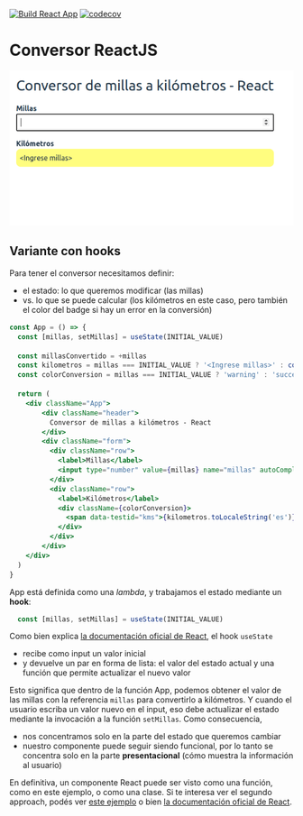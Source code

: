 
[![Build React App](https://github.com/uqbar-project/eg-conversor-react/actions/workflows/build.yml/badge.svg)](https://github.com/uqbar-project/eg-conversor-react/actions/workflows/build.yml) [![codecov](https://codecov.io/gh/uqbar-project/eg-conversor-react/graph/badge.svg?token=KYlbA99E6E)](https://codecov.io/gh/uqbar-project/eg-conversor-react)

# Conversor ReactJS

![video](video/demo2024.gif)

## Variante con hooks

Para tener el conversor necesitamos definir:

- el estado: lo que queremos modificar (las millas)
- vs. lo que se puede calcular (los kilómetros en este caso, pero también el color del badge si hay un error en la conversión)

```jsx
const App = () => {
  const [millas, setMillas] = useState(INITIAL_VALUE)

  const millasConvertido = +millas
  const kilometros = millas === INITIAL_VALUE ? '<Ingrese millas>' : convertirMillasAKms(millasConvertido)
  const colorConversion = millas === INITIAL_VALUE ? 'warning' : 'success'

  return (
    <div className="App">
        <div className="header">
          Conversor de millas a kilómetros - React
        </div>
        <div className="form">
          <div className="row">
            <label>Millas</label>
            <input type="number" value={millas} name="millas" autoComplete="off" data-testid="millas" onChange={(event) => setMillas(event.target.value)} />
          </div>
          <div className="row">
            <label>Kilómetros</label>
            <div className={colorConversion}>
              <span data-testid="kms">{kilometros.toLocaleString('es')}</span>
            </div>
          </div>
        </div>
    </div>
  )
}
```

App está definida como una _lambda_, y trabajamos el estado mediante un **hook**:

```js
  const [millas, setMillas] = useState(INITIAL_VALUE)
```

Como bien explica [la documentación oficial de React](https://es.reactjs.org/docs/hooks-overview.html), el hook `useState`

- recibe como input un valor inicial
- y devuelve un par en forma de lista: el valor del estado actual y una función que permite actualizar el nuevo valor

Esto significa que dentro de la función App, podemos obtener el valor de las millas con la referencia `millas` para convertirlo a kilómetros. Y cuando el usuario escriba un valor nuevo en el input, eso debe actualizar el estado mediante la invocación a la función `setMillas`. Como consecuencia,

- nos concentramos solo en la parte del estado que queremos cambiar
- nuestro componente puede seguir siendo funcional, por lo tanto se concentra solo en la parte **presentacional** (cómo muestra la información al usuario)

En definitiva, un componente React puede ser visto como una función, como en este ejemplo, o como una clase. Si te interesa ver el segundo approach, podés ver [este ejemplo](https://legacy.reactjs.org/docs/react-component.html) o bien [la documentación oficial de React](https://react.dev/reference/react/Component).
